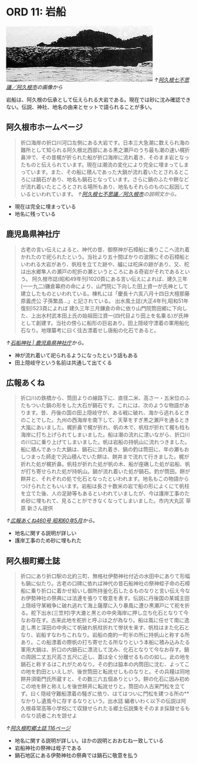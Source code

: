 # ORD 11: 岩船

![image](./images/20240814iwafune.jpg)
*↑[阿久根七不思議／阿久根市](https://www.city.akune.lg.jp/soshikikarasagasu/somuka/hishokohogakari/5/1023.html)の画像から*

岩船は、阿久根の伝承として伝えられる大岩である。現在では砂に沈み確認できない。伝説、神社、地名の由来とセットで語られることが多い。

<!-- toc -->

## 阿久根市ホームページ

>折口海岸の折口川河口左側にある大岩です。日本三大急潮に数えられ海の難所として知られる阿久根北西部にある黒之瀬戸のうち最も潮の速い梶折鼻沖で、その昔梶が折られた船が折口海岸に流れ着き、そのまま岩となったものと伝えられています。現在は潮流の変化により完全に埋まってしまっています。また、その船に積んであった大鍋が流れ着いたとされるところには鍋石があり、地名も鍋石となっています。さらに鍋のふたや餅などが流れ着いたところとされる場所もあり、地名もそれらのものに起因しているといわれています。
*↑[阿久根七不思議／阿久根市](https://www.city.akune.lg.jp/soshikikarasagasu/somuka/hishokohogakari/5/1023.html)の説明文から。*

- 現在は完全に埋まっている
- 地名に残っている

## 鹿児島県神社庁

>古老の言い伝えによると、神代の昔、御祭神が石樟船に乗りここへ流れ着かれたので祀られたという。当社より五十間ばかりの波限にその石樟船といわれる大岩があり、帆柱を立てた跡や、艫には柁床の跡があり、又、柁は出水郷隼人の瀬戸の柁折の瀬というところにある奇岩がそれであるという。
>阿久根市誌(昭和49年刊)1020頁にある言い伝えによれば、建久三年(一一九二)鎌倉幕府の命により、山門院に下向した田上資一が氏神として建立したものといわれている。棟札には「慶長十六亥八月十四日大檀那藤原義虎公 子孫繁昌…」と記されている。
>出水風土誌(大正4年刊,昭和51年復刻)523頁によれば 建久三年三月鎌倉の命に依り山門院筒田郷に下向した、上出水村武本田上氏の始祖田江資一(四代目より田上を名乗る)が氏神として創建す。当社の傍らに船形の巨岩あり。田上隠岐守漂着の軍用船化石なり。地理纂考に曰く往古漂着せし唐船の化石であると。

*↑[石船神社 \| 鹿児島県神社庁](https://www.kagojinjacho.or.jp/shrine-search/area-hokusatsu/%E9%98%BF%E4%B9%85%E6%A0%B9%E5%B8%82/416/)から。*

- 神が流れ着いて祀られるようになったという話もある
- 田上隠岐守という名前は共通して出てくる

## 広報あくね

>折口川の鉄橋から、筒田よりの線路下に、直径二米、高さ一・五米位のふたもついた鍋の形をした大石が鍋石です。これには、次のような物語があります。昔、丹後の国の田上隠岐守が、ある戦に破れ、海から逃れるときのことでした。九州の西海岸を南下して、天草をすぎ黒之瀬戸を通るとき大嵐にあいました。梶折鼻で梶が折れ、帆の木で、帆柱が折れて梶も柱も海岸に打ち上げられてしまいました。船は潮の流れに漂いながら、折口川の川口に乗り上げてしまいました。帆は岩船の持帆山に流れつきました。船に積んであった大鍋は、鍋石に流れ着き、鍋の釣は筒田に、年の瀬もおしつまった師走で沢山積んでいた餅は、餅井まで流れて行きました。梶が折れた処が梶折鼻。帆柱が折れた処が帆の木、船が座礁した処が岩船、帆が打ち寄せられた処が持帆山。鍋が流れ着いた処が鍋石。釣が筒田。餅が餅井と、それぞれの処で化石となったといわれます。地名もこの物語からつけられたともいいます。岩船は長さ十数米の岩で船の形によくにて帆柱を立てた後、人の足跡等もあるといわれていましたが、今は護岸工事のため砂に埋もれて、見ることができなくなってしまいました。市内大丸区 草原 新さん提供

*↑[広報あくね460号 昭和60年5月](https://www.city.akune.lg.jp/material/files/group/67/kohoS6005.pdf)から。*

- 地名に関する説明が詳しい
- 護岸工事のため砂に埋もれた

## 阿久根町郷土誌

>折口にあり折口駅の北約三町、無格社伊勢神社付近の水田中にありて形幅も鍋に似たり。古老の口碑に依れば神代の昔石船神社の祭神蛭子命の石樟船に乗り折口に着かせ給いし御所持釜化石したるものなりと言い伝え今なお伊勢神社の祭典には法連を張りて敬意を表す。伝説に丹後国の某城主田上隠岐守某戦争に破れ逃れて海上薩摩に入り暴風に遭ひ黒瀬戸にて舵を折る。舵下出水(三笠村)字大漉と黒との中央海岸に押し立ち化石となりて今なお存在す。古来此地を舵折と呼ぶは之が為なり。船は風に任せて南に逸走し黒と深田の中央にて帆破れ帆柱折れて惨状を来す、帆柱はまた化石となり、岩船すなわちこれなり。岩船の南約一町半の所に持帆山と称する所あり。この船漂着の際帆の打ち寄せたる所なりという本船に積み込みたる軍用大鍋は、折口の内鍋石に漂流して沈み、化石となりて今なお存す。鍋の周囲二丈五尺高さ五尺に近し、蓋は全く分離せるものの如し。此の地を鍋石と称するはこれがためなり。その釣は脇本の内筒田に沈む、よってこの地を釣田といえしが、後世筒田と転訛せしものなりと。その兵糧は同地餅井須衛門氏所蔵すと、その数三六五個ありという。餅の化石に因み初めこの地を餅と称えしを後世餅井に転訛せりと。筒田の人古来門松を立てず。曰く隠岐守難船漂着の騒ぎに依り、はてはついに門松を建つる所の**なかりし遺風今に存するなりという。出水誌 編者いわく以下の伝説は阿久根尋常高等小学校にて収録せられたる郷土伝説集をそのまま採録せるものなり読者これを諒せよ

*↑[阿久根町郷土誌 116ページ](https://dl.ndl.go.jp/pid/1186448/1/83)*

- 地名に関する説明が詳しい。ほかの説明とおおむね一致している
- 岩船神社の祭神は蛭子である
- 鍋石地区にある伊勢神社の祭典では鍋石に敬意を払う
